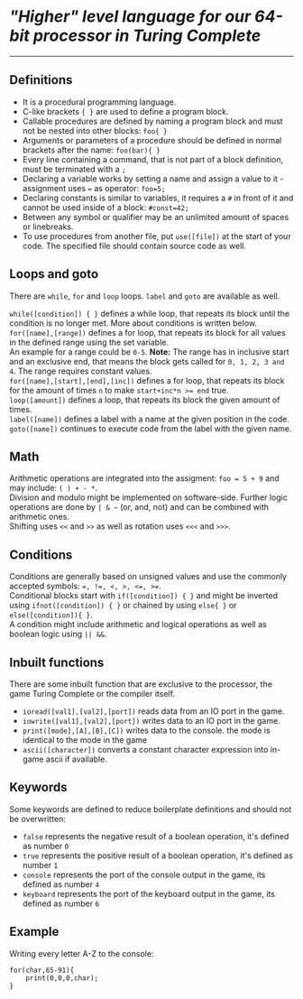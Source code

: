 # *"Higher" level language for our 64-bit processor in Turing Complete*
___
## Definitions
- It is a procedural programming language.  
- C-like brackets `{ }` are used to define a program block.
- Callable procedures are defined by naming a program block and must not be nested into other blocks: `foo{ }`
- Arguments or parameters of a procedure should be defined in normal brackets after the name: `foo(bar){ }`
- Every line containing a command, that is not part of a block definition, must be terminated with a `;`
- Declaring a variable works by setting a name and assign a value to it - assignment uses `=` as operator: `foo=5;`
- Declaring constants is similar to variables, it requires a `#` in front of it and cannot be used inside of a block: `#const=42;`
- Between any symbol or qualifier may be an unlimited amount of spaces or linebreaks.
- To use procedures from another file, put `use([file])` at the start of your code. The specified file should contain source code as well.
## Loops and goto
There are `while`, `for` and `loop` loops. `label` and `goto` are available as well.

`while([condition]) { }` defines a while loop, that repeats its block until the condition is no longer met. 
More about conditions is written below.  
`for([name],[range])` defines a for loop, that repeats its block for all values in the defined range using the set variable.  
An example for a range could be `0-5`. 
**Note:** The range has in inclusive start and an exclusive end, that means the block gets called for `0, 1, 2, 3 and 4`. The range requires constant values.   
`for([name],[start],[end],[inc])` defines a for loop, that repeats its block for the amount of times `n` to make `start+inc*n >= end` true.  
`loop([amount])` defines a loop, that repeats its block the given amount of times.  
`label([name])` defines a label with a name at the given position in the code.  
`goto([name])` continues to execute code from the label with the given name.

## Math
Arithmetic operations are integrated into the assigment: `foo = 5 + 9` and may include: `( ) + - *`.  
Division and modulo might be implemented on software-side.
Further logic operations are done by `| & ~` (or, and, not) and can be combined with arithmetic ones.  
Shifting uses `<<` and `>>` as well as rotation uses `<<<` and `>>>`.

## Conditions
Conditions are generally based on unsigned values and use the commonly accepted symbols: `=, !=, <, >, <=, >=`.  
Conditional blocks start with `if([condition]) { }` and might be inverted using `ifnot([condition]) { }` 
or chained by using `else{ }` or `else([condition]){ }`.  
A condition might include arithmetic and logical operations as well as boolean logic using `|| &&`.

## Inbuilt functions
There are some inbuilt function that are exclusive to the processor, the game Turing Complete or the compiler itself.

- `ioread([val1],[val2],[port])` reads data from an IO port in the game.
- `iowrite([val1],[val2],[port])` writes data to an IO port in the game.
- `print([mode],[A],[B],[C])` writes data to the console. the mode is identical to the mode in the game
- `ascii([character])` converts a  constant character expression into in-game ascii if available.

## Keywords
Some keywords are defined to reduce boilerplate definitions and should not be overwritten:
- `false` represents the negative result of a boolean operation, it's defined as number `0`
- `true` represents the positive result of a boolean operation, it's defined as number `1`
- `console` represents the port of the console output in the game, its defined as number `4`
- `keyboard` represents the port of the keyboard output in the game, its defined as number `6`

## Example
Writing every letter A-Z to the console:
```
for(char,65-91){
    print(0,0,0,char);
}
```